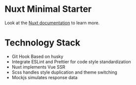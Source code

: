 # Nuxt Minimal Starter

Look at the [Nuxt documentation](https://nuxt.com/docs/getting-started/introduction) to learn more.

# Technology Stack

- Git Hook Based on husky
- Integrate ESLint and Prettier for code style standardization
- Nuxt implements Vue SSR
- Scss handles style duplication and theme switching
- Mockjs simulates response data